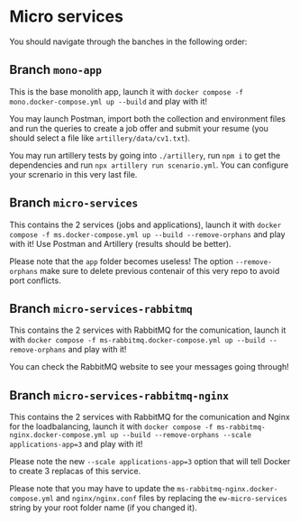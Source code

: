 # Micro services

You should navigate through the banches in the following order:

## Branch `mono-app`

This is the base monolith app, launch it with `docker compose -f mono.docker-compose.yml up --build` and play with it!

You may launch Postman, import both the collection and environment files and run the queries to create a job offer and submit your resume (you should select a file like `artillery/data/cv1.txt`).

You may run artillery tests by going into `./artillery`, run `npm i` to get the dependencies and run `npx artillery run scenario.yml`. You can configure your screnario in this very last file.

## Branch `micro-services`

This contains the 2 services (jobs and applications), launch it with `docker compose -f ms.docker-compose.yml up --build --remove-orphans` and play with it! Use Postman and Artillery (results should be better).

Please note that the `app` folder becomes useless! The option `--remove-orphans` make sure to delete previous contenair of this very repo to avoid port conflicts.

## Branch `micro-services-rabbitmq`

This contains the 2 services with RabbitMQ for the comunication, launch it with `docker compose -f ms-rabbitmq.docker-compose.yml up --build --remove-orphans` and play with it!

You can check the RabbitMQ website to see your messages going through!

## Branch `micro-services-rabbitmq-nginx`

This contains the 2 services with RabbitMQ for the comunication and Nginx for the loadbalancing, launch it with `docker compose -f ms-rabbitmq-nginx.docker-compose.yml up --build --remove-orphans --scale applications-app=3` and play with it!

Please note the new `--scale applications-app=3` option that will tell Docker to create 3 replacas of this service.

Please note that you may have to update the `ms-rabbitmq-nginx.docker-compose.yml` and `nginx/nginx.conf` files by replacing the `ew-micro-services` string by your root folder name (if you changed it).
